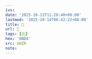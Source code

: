 ```yaml
---
ivs:
date: '2025-10-13T11:28:40+08:00'
lastmod: '2025-10-14T06:42:22+08:00'
title: 󰞉
url: 󰞉
tags: [比]
hex: '6BD4'
src: GHZR
note:
---
```

